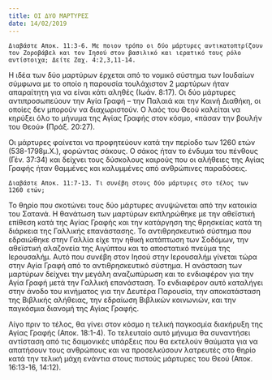 ```yaml
---
title: ΟΙ ΔΥΟ ΜΑΡΤΥΡΕΣ
date: 14/02/2019
---
```


`Διαβάστε Αποκ. 11:3-6. Με ποιον τρόπο οι δύο μάρτυρες αντικατοπτρίζουν τον Ζοροβάβελ και τον Ιησού στον βασιλικό και ιερατικό τους ρόλο αντίστοιχα; Δείτε Ζαχ. 4:2,3,11-14.`

Η ιδέα των δύο μαρτύρων έρχεται από το νομικό σύστημα των Ιουδαίων σύμφωνα με το οποίο η παρουσία τουλάχιστον 2 μαρτύρων ήταν απαραίτητη για να είναι κάτι αληθές (Ιωάν. 8:17). Οι δύο μάρτυρες αντιπροσωπεύουν την Αγία Γραφή – την Παλαιά και την Καινή Διαθήκη, οι οποίες δεν μπορούν να διαχωριστούν. Ο λαός του Θεού καλείται να κηρύξει όλο το μήνυμα της Αγίας Γραφής στον κόσμο, «πάσαν την βουλήν του Θεού» (Πράξ. 20:27).

Οι μάρτυρες φαίνεται να προφητεύουν κατά την περίοδο των 1260 ετών (538-1798μ.Χ.), φορώντας σάκους. Ο σάκος ήταν το ένδυμα του πένθους (Γέν. 37:34) και δείχνει τους δύσκολους καιρούς που οι αλήθειες της Αγίας Γραφής ήταν θαμμένες και καλυμμένες από ανθρώπινες παραδόσεις.

`Διαβάστε Αποκ. 11:7-13. Τι συνέβη στους δύο μάρτυρες στο τέλος των 1260 ετών;`

Το θηρίο που σκοτώνει τους δύο μάρτυρες ανυψώνεται από την κατοικία του Σατανά. Η θανάτωση των μαρτύρων εκπληρώθηκε με την αθεϊστική επίθεση κατά της Αγίας Γραφής και την κατάργηση της θρησκείας κατά τη διάρκεια της Γαλλικής επανάστασης. Το αντιθρησκευτικό σύστημα που εδραιώθηκε στην Γαλλία είχε την ηθική κατάπτωση των Σοδόμων, την αθεϊστική αλαζονεία της Αιγύπτου και το αποστατικό πνεύμα της Ιερουσαλήμ. Αυτό που συνέβη στον Ιησού στην Ιερουσαλήμ γίνεται τώρα στην Αγία Γραφή από το αντιθρησκευτικό σύστημα. Η ανάσταση των μαρτύρων δείχνει την μεγάλη αναζωπύρωση και το ενδιαφέρον για την Αγία Γραφή μετά την Γαλλική επανάσταση. Το ενδιαφέρον αυτό καταλήγει στην άνοδο του κινήματος για την Δευτέρα Παρουσία, την αποκατάσταση της Βιβλικής αλήθειας, την εδραίωση Βιβλικών κοινωνιών, και την παγκόσμια διανομή της Αγίας Γραφής.

Λίγο πριν το τέλος, θα γίνει στον κόσμο η τελική παγκοσμία διακήρυξη της Αγίας Γραφής (Αποκ. 18:1-4). Το τελευταίο αυτό μήνυμα θα συναντήσει αντίσταση από τις δαιμονικές υπάρξεις που θα εκτελούν θαύματα για να απατήσουν τους ανθρώπους και να προσελκύσουν λατρευτές στο θηρίο κατά την τελική μάχη ενάντια στους πιστούς μάρτυρες του Θεού (Αποκ. 16:13-16, 14:12).